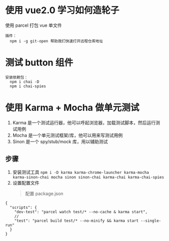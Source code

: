 # 使用 vue2.0 学习如何造轮子

使用 parcel 打包 vue 单文件

```
插件：
  npm i -g git-open 帮助我们快速打开远程仓库地址
```

# 测试 button 组件

```
安装依赖包：
  npm i chai -D
  npm i chai-spies
```

# 使用 Karma + Mocha 做单元测试

1. Karma 是一个测试运行器，他可以呼起浏览器，加载测试脚本，然后运行测试用例
2. Mocha 是一个单元测试框架/库，他可以用来写测试用例
3. Sinon 是一个 spy/stub/mock 库，用以辅助测试

## 步骤

1. 安装测试工具
   `npm i -D karma karma-chrome-launcher karma-mocha karma-sinon-chai mocha sinon sinon-chai karma-chai karma-chai-spies`
2. 设置配置文件
   > 配置 package.json

```
{
  "scripts": {
    "dev-test": "parcel watch test/* --no-cache & karma start",
    //
    "test": "parcel build test/* --no-minify && karma start --single-run"
  }
}
```
